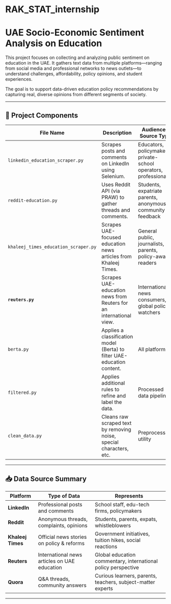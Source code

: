 # RAK_STAT_internship
# UAE Socio-Economic Sentiment Analysis on Education

This project focuses on collecting and analyzing public sentiment on education in the UAE. It gathers text data from multiple platforms—ranging from social media and professional networks to news outlets—to understand challenges, affordability, policy opinions, and student experiences.

The goal is to support data-driven education policy recommendations by capturing real, diverse opinions from different segments of society.

---

## 🔧 Project Components

| File Name                                   | Description                                                        | Audience / Source Type                                           |
|---------------------------------------------|--------------------------------------------------------------------|------------------------------------------------------------------|
| `linkedin_education_scraper.py`             | Scrapes posts and comments on LinkedIn using Selenium.            | Educators, policymakers, private-school operators, professionals |
| `reddit-education.py`                       | Uses Reddit API (via PRAW) to gather threads and comments.        | Students, expatriate parents, anonymous community feedback       |
| `khaleej_times_education_scraper.py`        | Scrapes UAE-focused education news articles from Khaleej Times.   | General public, journalists, parents, policy-aware readers       |
| **`reuters.py`**                            | Scrapes UAE-education news from Reuters for an international view. | International news consumers, global policy watchers             |
| `berta.py`                                   | Applies a classification model (Berta) to filter UAE-education content. | All platforms                                                   |
| `filtered.py`                                | Applies additional rules to refine and label the data.             | Processed data pipeline                                          |
| `clean_data.py`                              | Cleans raw scraped text by removing noise, special characters, etc. | Preprocessing utility                                            |

---

## 📥 Data Source Summary

| Platform         | Type of Data                                 | Represents                                                      |
|------------------|----------------------------------------------|-----------------------------------------------------------------|
| **LinkedIn**     | Professional posts and comments             | School staff, edu-tech firms, policymakers                      |
| **Reddit**       | Anonymous threads, complaints, opinions     | Students, parents, expats, whistleblowers                       |
| **Khaleej Times**| Official news stories on policy & reforms   | Government initiatives, tuition hikes, social reactions         |
| **Reuters**      | International news articles on UAE education| Global education commentary, international policy perspective   |
|**Quora**         |   Q&A threads, community answers| Curious learners, parents, teachers, subject-matter experts|   



---


